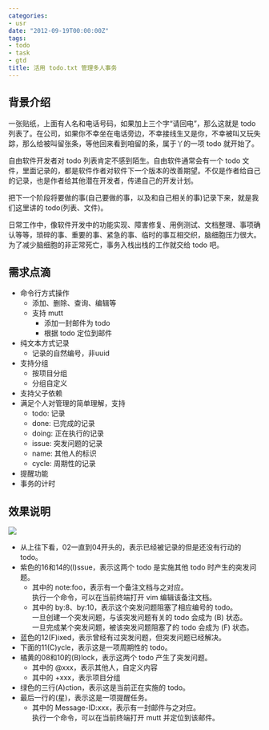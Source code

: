 ```yaml
---
categories:
- usr
date: "2012-09-19T00:00:00Z"
tags:
- todo
- task
- gtd
title: 活用 todo.txt 管理多人事务
---
```


## 背景介绍
一张贴纸，上面有人名和电话号码，如果加上三个字“请回电”，那么这就是 todo 列表了。在公司，如果你不幸坐在电话旁边，不幸接线生又是你，不幸被叫又玩失踪，那么给被叫留张条，等他回来看到咱留的条，属于丫的一项 todo 就开始了。

自由软件开发者对 todo 列表肯定不感到陌生。自由软件通常会有一个 todo 文件，里面记录的，都是软件作者对软件下一个版本的改善期望。不仅是作者给自己的记录，也是作者给其他潜在开发者，传递自己的开发计划。

把下一个阶段将要做的事(自己要做的事，以及和自己相关的事)记录下来，就是我们这里讲的 todo(列表、文件)。

日常工作中，像软件开发中的功能实现、障害修复、用例测试、文档整理、事项确认等等，琐碎的事、重要的事、紧急的事、临时的事互相交织，脑细胞压力很大。为了减少脑细胞的非正常死亡，事务入栈出栈的工作就交给 todo 吧。

## 需求点滴
- 命令行方式操作
  - 添加、删除、查询、编辑等
  - 支持 mutt
    - 添加一封邮件为 todo
    - 根据 todo 定位到邮件
- 纯文本方式记录
  - 记录的自然编号，非uuid
- 支持分组
  - 按项目分组
  - 分组自定义
- 支持父子依赖
- 满足个人对管理的简单理解，支持
  - todo: 记录
  - done: 已完成的记录
  - doing: 正在执行的记录
  - issue: 突发问题的记录
  - name: 其他人的标识
  - cycle: 周期性的记录
- 提醒功能
- 事务的计时

## 效果说明
![](http://du1ab.one/images/2012/2012-09-18_644x364.png)

- 从上往下看，02一直到04开头的，表示已经被记录的但是还没有行动的 todo。
- 紫色的16和14的(I)ssue，表示这两个 todo 是实施其他 todo 时产生的突发问题。
  - 其中的 note:foo，表示有一个备注文档与之对应。  
    执行一个命令，可以在当前终端打开 vim 编辑该备注文档。
  - 其中的 by:8、by:10，表示这个突发问题阻塞了相应编号的 todo。  
    一旦创建一个突发问题，与该突发问题有关的 todo 会成为 (B) 状态。  
    一旦完成某个突发问题，被该突发问题阻塞了的 todo 会成为 (F) 状态。
- 蓝色的12(F)ixed，表示曾经有过突发问题，但突发问题已经解决。
- 下面的11\(C\)ycle，表示这是一项周期性的 todo。
- 橘黄的08和10的(B)lock，表示这两个 todo 产生了突发问题。
  - 其中的 @xxx，表示其他人，自定义内容
  - 其中的 +xxx，表示项目分组
- 绿色的三行(A)ction，表示这是当前正在实施的 todo。  
- 最后一行的(星)，表示这是一项提醒任务。
  - 其中的 Message-ID:xxx，表示有一封邮件与之对应。  
    执行一个命令，可以在当前终端打开 mutt 并定位到该邮件。

